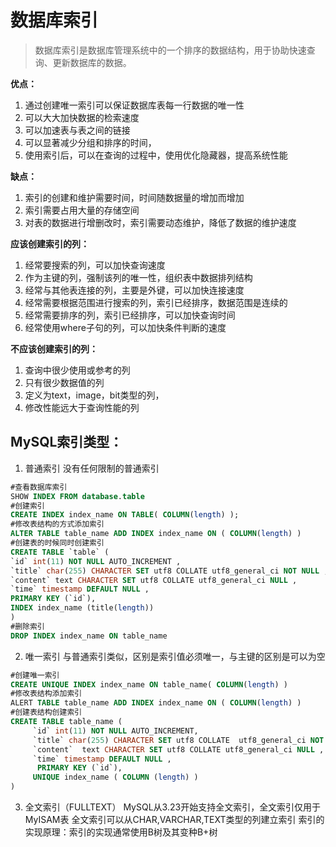 # 数据库索引

> 数据库索引是数据库管理系统中的一个排序的数据结构，用于协助快速查询、更新数据库的数据。

**优点：**
1. 通过创建唯一索引可以保证数据库表每一行数据的唯一性
2. 可以大大加快数据的检索速度
3. 可以加速表与表之间的链接
4. 可以显著减少分组和排序的时间，
5. 使用索引后，可以在查询的过程中，使用优化隐藏器，提高系统性能

**缺点：**
1. 索引的创建和维护需要时间，时间随数据量的增加而增加
2. 索引需要占用大量的存储空间
3. 对表的数据进行增删改时，索引需要动态维护，降低了数据的维护速度
     
**应该创建索引的列：**
1. 经常要搜索的列，可以加快查询速度
2. 作为主键的列，强制该列的唯一性，组织表中数据排列结构
3. 经常与其他表连接的列，主要是外键，可以加快连接速度
4. 经常需要根据范围进行搜索的列，索引已经排序，数据范围是连续的
5. 经常需要排序的列，索引已经排序，可以加快查询时间
6. 经常使用where子句的列，可以加快条件判断的速度

**不应该创建索引的列：**
1. 查询中很少使用或参考的列
2. 只有很少数据值的列
3. 定义为text，image，bit类型的列，
4. 修改性能远大于查询性能的列
     
## MySQL索引类型：
1. 普通索引
没有任何限制的普通索引
```sql
#查看数据库索引
SHOW INDEX FROM database.table
#创建索引
CREATE INDEX index_name ON TABLE( COLUMN(length) );
#修改表结构的方式添加索引
ALTER TABLE table_name ADD INDEX index_name ON ( COLUMN(length) )
#创建表的时候同时创建索引
CREATE TABLE `table` (
`id` int(11) NOT NULL AUTO_INCREMENT ,
`title` char(255) CHARACTER SET utf8 COLLATE utf8_general_ci NOT NULL ,
`content` text CHARACTER SET utf8 COLLATE utf8_general_ci NULL ,
`time` timestamp DEFAULT NULL ,
PRIMARY KEY (`id`),
INDEX index_name (title(length))
)
#删除索引
DROP INDEX index_name ON table_name
```

2. 唯一索引
与普通索引类似，区别是索引值必须唯一，与主键的区别是可以为空
```sql
#创建唯一索引
CREATE UNIQUE INDEX index_name ON table_name( COLUMN(length) )
#修改表结构添加索引
ALERT TABLE table_name ADD INDEX index_name ON ( COLUMN(length) )
#创建表结构创建索引
CREATE TABLE table_name (
     `id` int(11) NOT NULL AUTO_INCREMENT,
     `title` char(255) CHARACTER SET utf8 COLLATE  utf8_general_ci NOT NULL,
     `content`  text CHARACTER SET utf8 COLLATE utf8_general_ci NULL ,
     `time` timestamp DEFAULT NULL ,
      PRIMARY KEY (`id`),
     UNIQUE index_name ( COLUMN (length) )
)
```

3. 全文索引（FULLTEXT）
MySQL从3.23开始支持全文索引，全文索引仅用于MyISAM表
全文索引可以从CHAR,VARCHAR,TEXT类型的列建立索引
索引的实现原理：索引的实现通常使用B树及其变种B+树